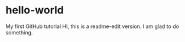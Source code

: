 # hello-world
My first GitHub tutorial
HI, this is a readme-edit version. I am glad to do something.
